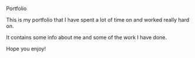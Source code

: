 Portfolio


This is my portfolio that I have spent a lot of time on and worked really hard on.  

It contains some info about me and some of the work I have done.

Hope you enjoy!

